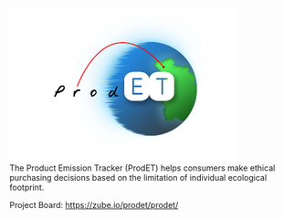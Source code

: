 <img src="images/ProdET-logo.png" alt="logo" width="400"/>\
The Product Emission Tracker (ProdET) helps consumers make ethical purchasing decisions based on the limitation of individual ecological footprint.

Project Board: https://zube.io/prodet/prodet/
